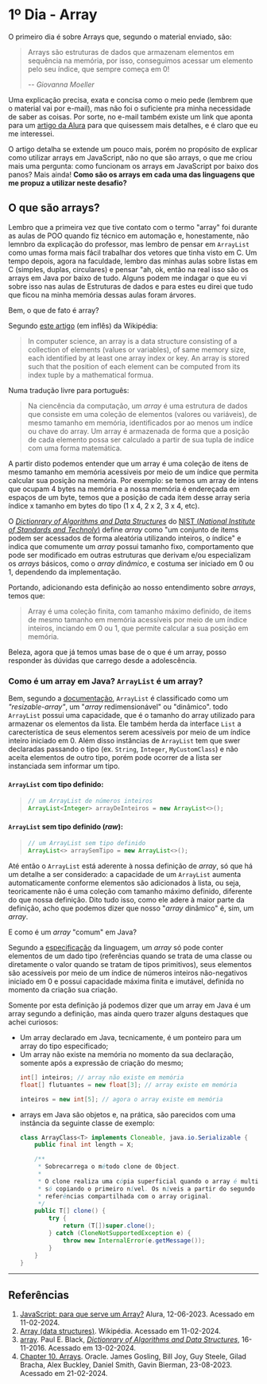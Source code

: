 # 1º Dia - Array

O primeiro dia é sobre Arrays que, segundo o material enviado, são:

> Arrays são estruturas de dados que armazenam elementos em sequência na memória, por isso, conseguimos acessar um elemento pelo seu índice, que sempre começa em 0!
>
> -- <cite>Giovanna Moeller</cite>

Uma explicação precisa, exata e concisa como o meio pede (lembrem que o material vai por e-mail), mas não foi o suficiente pra minha necessidade de saber as coisas. Por sorte, no e-mail também existe um link que aponta para um [artigo da Alura](https://www.alura.com.br/artigos/javascript-para-que-serve-array?_hsmi=270746392) para que quisessem mais detalhes, e é claro que eu me interessei.

O artigo detalha se extende um pouco mais, porém no propósito de explicar como utilizar arrays em JavaScript, não no que são arrays, o que me criou mais uma pergunta: como funcionam os arrays em JavaScript por baixo dos panos? Mais ainda! **Como são os arrays em cada uma das linguagens que me propuz a utilizar neste desafio?**

## O que são arrays?

Lembro que a primeira vez que tive contato com o termo "array" foi durante as aulas de POO quando fiz técnico em automação e, honestamente, não lemnbro da explicação do professor, mas lembro de pensar em `ArrayList` como umas forma mais fácil trabalhar dos vetores que tinha visto em C. Um tempo depois, agora na faculdade, lembro das minhas aulas sobre listas em C (simples, duplas, circulares) e pensar "ah, ok, então na real isso são os arrays em Java por baixo de tudo. Alguns podem me indagar o que eu vi sobre isso nas aulas de Estruturas de dados e para estes eu direi que tudo que ficou na minha memória dessas aulas foram árvores.

Bem, o que de fato é array?

Segundo [este artigo](https://en.wikipedia.org/wiki/Array_(data_structure)) (em inflês) da Wikipédia:
> In computer science, an array is a data structure consisting of a collection of elements (values or variables), of same memory size, each identified by at least one array index or key. An array is stored such that the position of each element can be computed from its index tuple by a mathematical formua.

Numa tradução livre para português:
> Na ciencência da computação, um _array_ é uma estrutura de dados que consiste em uma coleção de elementos (valores ou variáveis), de mesmo tamanho em memória, identificados por ao menos um indíce ou chave do array. Um array é armazenada de forma que a posição de cada elemento possa ser calculado a partir de sua tupla de indíce com uma forma matemática.

A partir disto podemos entender que um array é uma coleção de itens de mesmo tamanho em memória acessiveis por meio de um índice que permita calcular sua posição na memória. Por exemplo: se temos um array de intens que ocupam 4 bytes na memória e a nossa memória é endereçada em espaços de um byte, temos que a posição de cada item desse array seria índice x tamanho em bytes do tipo (1 x 4, 2 x 2, 3 x 4, etc).

O [_Dictionrary of Algorithms and Data Structures_](https://www.nist.gov/dads/) do [NIST (*National Institute of Standards and Technoly*)](https://xlinux.nist.gov/) define _array_ como "um conjunto de items podem ser acessados de forma aleatória utilizando inteiros, o índice" e indica que comumente um _array_ possui tamanho fixo, comportamento que pode ser modificado em outras estruturas que derivam e/ou especializam os _arrays_ básicos, como o _array dinâmico_, e costuma ser iniciado em 0 ou 1, dependendo da implementação.

Portando, adicionando esta definição ao nosso entendimento sobre _arrays_, temos que:
> Array é uma coleção finita, com tamanho máximo definido, de items de mesmo tamanho em memória acessíveis por meio de um índice inteiros, inciando em 0 ou 1, que permite calcular a sua posição em memória.

Beleza, agora que já temos umas base de o que é um array, posso responder às dúvidas que carrego desde a adolescência.

### Como é um array em Java? `ArrayList` é um array?
Bem, segundo a [documentação](https://docs.oracle.com/en/java/javase/21/docs/api/java.base/java/util/ArrayList.html), `ArrayList` é classificado como um *"resizable-array"*, um "_array_ redimensionável" ou "dinâmico". todo `ArrayList` possui uma capacidade, que é o tamanho do array utilizado para armazenar os elementos da lista. Ele também herda da interface `List` a carecterística de seus elementos serem acessíveis por meio de um índice inteiro iniciado em 0. Além disso instâncias de `ArrayList` tem que swer declaradas passando o tipo (ex. `String`, `Integer`, `MyCustomClass`) e não aceita elementos de outro tipo, porém pode ocorrer de a lista ser instanciada sem informar um tipo.

#### `ArrayList` com tipo definido:
>
> ```java
> // um ArrayList de números inteiros
> ArrayList<Integer> arrayDeInteiros = new ArrayList<>();
> ```

#### `ArrayList` sem tipo definido (*raw*):
> ```java
> // um ArrayList sem tipo definido
> ArrayList<> arraySemTipo = new ArrayList<>();
> ```

Até então o `ArrayList` está aderente à nossa definição de _array_, só que há um detalhe a ser considerado: a capacidade de um `ArrayList` aumenta automaticamente conforme elementos são adicionados à lista, ou seja, teoricamente não é uma coleção com tamanho máximo definido, diferente do que nossa definição. Dito tudo isso, como ele adere à maior parte da definição, acho que podemos dizer que nosso "_array_ dinâmico" é, sim, um *array*.

E como é um *array* "comum" em Java?

Segundo a [especificação](https://docs.oracle.com/javase/specs/jls/se21/html/jls-10.html) da linguagem, um *array* só pode conter elementos de um dado tipo (referências quando se trata de uma classe ou diretamente o valor quando se tratam de tipos primitivos), seus elementos são acessíveis por meio de um índice de números inteiros não-negativos iniciado em 0 e possui capacidade máxima finita e imutável, definida no momento da criação sua criação.

Somente por esta definição já podemos dizer que um array em Java é um array segundo a definição, mas ainda quero trazer alguns destaques que achei curiosos:

- Um array declarado em Java, tecnicamente, é um ponteiro para um array do tipo especificado;
- Um array não existe na memória no momento da sua declaração, somente após a expressão de criação do mesmo;
    ```java
    int[] inteiros; // array não existe em memória
    float[] flutuantes = new float[3]; // array existe em memória

    inteiros = new int[5]; // agora o array existe em memória
    ```
- arrays em Java são objetos e, na prática, são parecidos com uma instância da seguinte classe de exemplo:
    ```java
    class ArrayClass<T> implements Cloneable, java.io.Serializable {
        public final int length = X;

        /**
         * Sobrecarrega o método clone de Object.
         *
         * O clone realiza uma cópia superficial quando o array é multidimensional,
         * só copiando o primeiro nível. Os níveis a partir do segundo são
         * referências compartilhada com o array original.
         */
        public T[] clone() {
            try {
                return (T[])super.clone();
            } catch (CloneNotSupportedException e) {
                throw new InternalError(e.getMessage());
            }
        }
    }
    ```


---

## Referências
1. [JavaScript: para que serve um Array?](https://www.alura.com.br/artigos/javascript-para-que-serve-array?_hsmi=270746392) Alura, 12-06-2023. Acessado em 11-02-2024.
2. [Array (data structures)](https://en.wikipedia.org/wiki/Array_(data_structure)). Wikipédia. Acessado em 11-02-2024.
3. [array](https://xlinux.nist.gov/dads/HTML/array.html). Paul E. Black, [_Dictionrary of Algorithms and Data Structures_](https://www.nist.gov/dads/), 16-11-2016. Acessado em 13-02-2024.
4. [Chapter 10. Arrays](https://docs.oracle.com/javase/specs/jls/se21/html/jls-10.html). Oracle. James Gosling, Bill Joy, Guy Steele, Gilad Bracha, Alex Buckley, Daniel Smith, Gavin Bierman, 23-08-2023. Acessado em 21-02-2024.